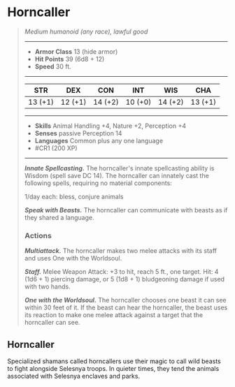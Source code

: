 # Horncaller
>*Medium humanoid (any race), lawful good*
>___
>- **Armor Class** 13 (hide armor)
>- **Hit Points** 39 (6d8 + 12)
>- **Speed** 30 ft.
>___
>|STR|DEX|CON|INT|WIS|CHA|
>|:---:|:---:|:---:|:---:|:---:|:---:|
>|13 (+1)|12 (+1)|14 (+2)|10 (+0)|14 (+2)|13 (+1)|
>___
>- **Skills** Animal Handling +4, Nature +2, Perception +4
>- **Senses** passive Perception 14
>- **Languages** Common plus any one language
>- #CR1 (200 XP)
>___
>***Innate Spellcasting.*** The horncaller's innate spellcasting ability is Wisdom (spell save DC 14). The horncaller can innately cast the following spells, requiring no material components:  
>
>1/day each: bless, conjure animals  
>
>
>***Speak with Beasts.*** The horncaller can communicate with beasts as if they shared a language.  
>
>### Actions
>***Multiattack.*** The horncaller makes two melee attacks with its staff and uses One with the Worldsoul.  
>
>***Staff.*** Melee Weapon Attack: +3 to hit, reach 5 ft., one target. Hit: 4 (1d6 + 1) piercing damage, or 5 (1d8 + 1) bludgeoning damage if used with two hands.  
>
>***One with the Worldsoul.*** The horncaller chooses one beast it can see within 30 feet of it. If the beast can hear the horncaller, the beast uses its reaction to make one melee attack against a target that the horncaller can see.

## Horncaller

Specialized shamans called horncallers use their magic to call wild beasts to fight alongside Selesnya troops. In quieter times, they tend the animals associated with Selesnya enclaves and parks.